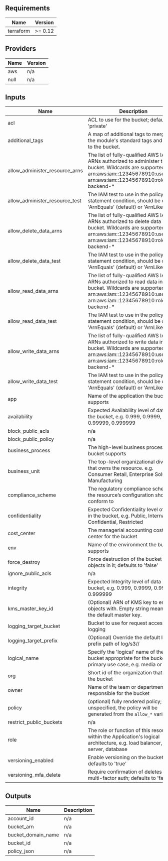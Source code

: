 ## Requirements

| Name | Version |
|------|---------|
| terraform | >= 0.12 |

## Providers

| Name | Version |
|------|---------|
| aws | n/a |
| null | n/a |

## Inputs

| Name | Description | Type | Default | Required |
|------|-------------|------|---------|:--------:|
| acl | ACL to use for the bucket; defaults to 'private' | `string` | `"private"` | no |
| additional\_tags | A map of additional tags to merge with the module's standard tags and apply to the bucket. | `map(string)` | `{}` | no |
| allow\_administer\_resource\_arns | The list of fully-qualified AWS IAM ARNs authorized to administer this bucket. Wildcards are supported. e.g. arn:aws:iam::12345678910:user/ci or arn:aws:iam::12345678910:role/app-backend-\* | `list(string)` | `[]` | no |
| allow\_administer\_resource\_test | The IAM test to use in the policy statement condition, should be one of 'ArnEquals' (default) or 'ArnLike' | `string` | `"ArnEquals"` | no |
| allow\_delete\_data\_arns | The list of fully-qualified AWS IAM ARNs authorized to delete data in this bucket. Wildcards are supported. e.g. arn:aws:iam::12345678910:user/ci or arn:aws:iam::12345678910:role/app-backend-\* | `list(string)` | `[]` | no |
| allow\_delete\_data\_test | The IAM test to use in the policy statement condition, should be one of 'ArnEquals' (default) or 'ArnLike' | `string` | `"ArnEquals"` | no |
| allow\_read\_data\_arns | The list of fully-qualified AWS IAM ARNs authorized to read data in this bucket. Wildcards are supported. e.g. arn:aws:iam::12345678910:user/ci or arn:aws:iam::12345678910:role/app-backend-\* | `list(string)` | `[]` | no |
| allow\_read\_data\_test | The IAM test to use in the policy statement condition, should be one of 'ArnEquals' (default) or 'ArnLike' | `string` | `"ArnEquals"` | no |
| allow\_write\_data\_arns | The list of fully-qualified AWS IAM ARNs authorized to write data in this bucket. Wildcards are supported. e.g. arn:aws:iam::12345678910:user/ci or arn:aws:iam::12345678910:role/app-backend-\* | `list(string)` | `[]` | no |
| allow\_write\_data\_test | The IAM test to use in the policy statement condition, should be one of 'ArnEquals' (default) or 'ArnLike' | `string` | `"ArnEquals"` | no |
| app | Name of the application the bucket supports | `string` | n/a | yes |
| availability | Expected Availability level of data in the bucket, e.g. 0.999, 0.9999, 0.99999, 0.999999 | `string` | `""` | no |
| block\_public\_acls | n/a | `string` | `"true"` | no |
| block\_public\_policy | n/a | `string` | `"true"` | no |
| business\_process | The high-level business process the bucket supports | `string` | `""` | no |
| business\_unit | The top-level organizational division that owns the resource. e.g. Consumer Retail, Enterprise Solutions, Manufacturing | `string` | `""` | no |
| compliance\_scheme | The regulatory compliance scheme the resource’s configuration should conform to | `string` | `""` | no |
| confidentiality | Expected Confidentiality level of data in the bucket, e.g. Public, Internal, Confidential, Restricted | `string` | `""` | no |
| cost\_center | The managerial accounting cost center for the bucket | `string` | `""` | no |
| env | Name of the environment the bucket supports | `string` | n/a | yes |
| force\_destroy | Force destruction of the bucket and all objects in it; defaults to 'false' | `string` | `"false"` | no |
| ignore\_public\_acls | n/a | `string` | `"true"` | no |
| integrity | Expected Integrity level of data in the bucket, e.g. 0.999, 0.9999, 0.99999, 0.999999 | `string` | `""` | no |
| kms\_master\_key\_id | (Optional) ARN of KMS key to encrypt objects with.  Empty string means use the default master key. | `string` | `""` | no |
| logging\_target\_bucket | Bucket to use for request access logging | `string` | n/a | yes |
| logging\_target\_prefix | (Optional) Override the default log prefix path of log/s3/<bucket name>/ | `string` | `""` | no |
| logical\_name | Specify the 'logical' name of the bucket appropriate for the bucket's primary use case, e.g. media or orders | `string` | n/a | yes |
| org | Short id of the organization that owns the bucket | `string` | n/a | yes |
| owner | Name of the team or department that responsible for the bucket | `string` | n/a | yes |
| policy | (optional) fully rendered policy; if unspecified, the policy will be generated from the `allow_*` variables | `string` | `""` | no |
| restrict\_public\_buckets | n/a | `string` | `"true"` | no |
| role | The role or function of this resource within the Application's logical architecture, e.g. load balancer, app server, database | `string` | `""` | no |
| versioning\_enabled | Enable versioning on the bucket; defaults to 'true' | `string` | `"true"` | no |
| versioning\_mfa\_delete | Require confirmation of deletes via multi-factor auth; defaults to 'false' | `string` | `"false"` | no |

## Outputs

| Name | Description |
|------|-------------|
| account\_id | n/a |
| bucket\_arn | n/a |
| bucket\_domain\_name | n/a |
| bucket\_id | n/a |
| policy\_json | n/a |

